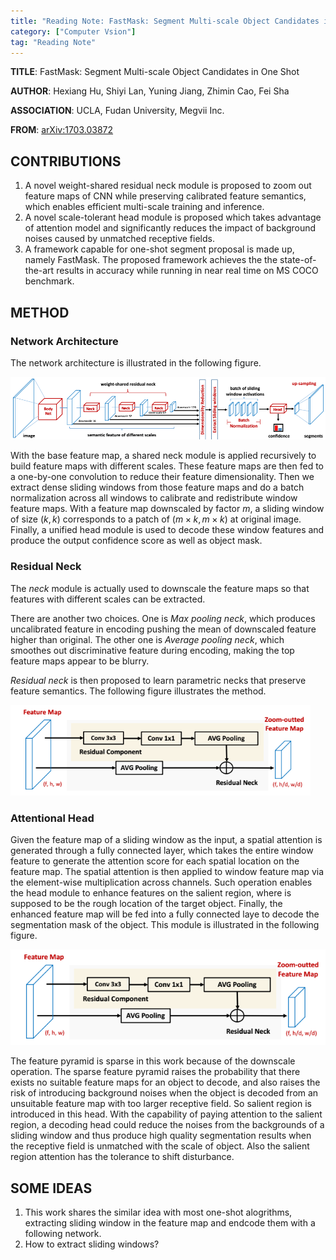 ```yaml
---
title: "Reading Note: FastMask: Segment Multi-scale Object Candidates in One Shot"
category: ["Computer Vsion"]
tag: "Reading Note"
---
```


**TITLE**: FastMask: Segment Multi-scale Object Candidates in One Shot

**AUTHOR**: Hexiang Hu, Shiyi Lan, Yuning Jiang, Zhimin Cao, Fei Sha

**ASSOCIATION**: UCLA, Fudan University, Megvii Inc.

**FROM**: [arXiv:1703.03872](https://arxiv.org/abs/1703.03872)

## CONTRIBUTIONS ##

1. A novel weight-shared residual neck module is proposed to zoom out feature maps of CNN while preserving calibrated feature semantics, which enables efficient multi-scale training and inference.
2. A novel scale-tolerant head module is proposed which takes advantage of attention model and significantly reduces the impact of background noises caused by unmatched receptive fields.
3. A framework capable for one-shot segment proposal is made up, namely FastMask. The proposed framework achieves the the state-of-the-art results in accuracy while running in near real time on MS COCO benchmark.


## METHOD ##

### Network Architecture ###

The network architecture is illustrated in the following figure. 

<img class="img-responsive center-block" src="https://raw.githubusercontent.com/joshua19881228/my_blogs/master/Computer_Vision/Reading_Note/figures/Reading_Note_20170418_FastMask_1.png" alt="" width="640"/>

With the base feature map, a shared neck module is applied recursively to build feature maps with different scales. These feature maps are then fed to a one-by-one convolution to reduce their feature dimensionality. Then we extract dense sliding windows from those feature maps and do a batch normalization across all windows to calibrate and redistribute window feature maps. With a feature map downscaled by factor $m$, a sliding window of size $(k, k)$ corresponds to a patch of $(m \times k, m \times k)$ at original image. Finally, a unified head module is used to decode these window features and produce the output confidence score as well as object mask.

### Residual Neck ###

The *neck* module is actually used to downscale the feature maps so that features with different scales can be extracted. 

There are another two choices. One is *Max pooling neck*, which produces uncalibrated feature in encoding pushing the mean of downscaled feature higher than original. The other one is *Average pooling neck*, which smoothes out discriminative feature during encoding, making the top feature maps appear to be blurry.

*Residual neck* is then proposed to learn parametric necks that preserve feature semantics. The following figure illustrates the method.

<img class="img-responsive center-block" src="https://raw.githubusercontent.com/joshua19881228/my_blogs/master/Computer_Vision/Reading_Note/figures/Reading_Note_20170418_FastMask_2.png" alt="" width="480"/>

### Attentional Head ###

Given the feature map of a sliding window as the input, a spatial attention is generated through a fully connected layer, which takes the entire window feature to generate the attention score for each spatial location on the feature map. The spatial attention is then applied to window feature map via the element-wise multiplication across channels. Such operation enables the head module to enhance features on the salient region, where is supposed to be the rough location of the target object. Finally, the enhanced feature map will be fed into a fully connected laye to decode the segmentation mask of the object. This module is illustrated in the following figure.

<img class="img-responsive center-block" src="https://raw.githubusercontent.com/joshua19881228/my_blogs/master/Computer_Vision/Reading_Note/figures/Reading_Note_20170418_FastMask_2.png" alt="" width="640"/>

The feature pyramid is sparse in this work because of the downscale operation. The sparse feature pyramid raises the probability that there exists no suitable feature maps for an object to decode, and also raises the risk of introducing background noises when the object is decoded from an unsuitable feature map with too larger receptive field. So salient region is introduced in this head. With the capability of paying attention to the salient region, a decoding head could reduce the noises from the backgrounds of a sliding window and thus produce high quality segmentation results when the receptive field is unmatched with the scale of object. Also the salient region attention has the tolerance to shift disturbance.

## SOME IDEAS ##

1. This work shares the similar idea with most one-shot alogrithms, extracting sliding window in the feature map and endcode them with a following network.
2. How to extract sliding windows?
